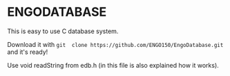 # ENGODATABASE

This is easy to use C database system. 

Download it with `git  clone https://github.com/ENGO150/EngoDatabase.git` and it's ready!

Use void readString from edb.h (in this file is also explained how it works).